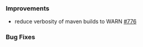 ### Improvements

- reduce verbosity of maven builds to WARN
 [#776](https://github.com/pulumi/pulumi-java/pull/776)

### Bug Fixes
